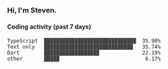 ### Hi, I'm Steven.

#### Coding activity (past 7 days)
```
TypeScript  ▓▓▓▓▓▓▓▓▓▓▓▓▓▓▓▓▓▓▓▓▓▓▓▓▓▓▓▓▓▓  35.90%
Text only   ▓▓▓▓▓▓▓▓▓▓▓▓▓▓▓▓▓▓▓▓▓▓▓▓▓▓▓▓▓   35.74%
Dart        ▓▓▓▓▓▓▓▓▓▓▓▓▓▓▓▓▓▓              22.19%
other       ▓▓▓▓▓                            6.17%
```
